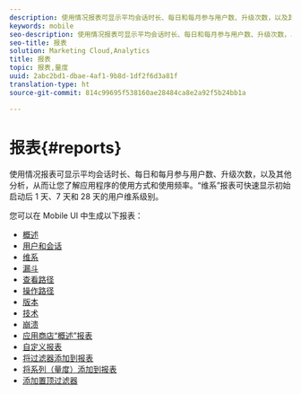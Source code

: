 ```yaml
---
description: 使用情况报表可显示平均会话时长、每日和每月参与用户数、升级次数，以及其他分析，从而让您了解应用程序的使用方式和使用频率。“维系”报表可快速显示初始启动后 1 天、7 天和 28 天的用户维系级别。
keywords: mobile
seo-description: 使用情况报表可显示平均会话时长、每日和每月参与用户数、升级次数，以及其他分析，从而让您了解应用程序的使用方式和使用频率。“维系”报表可快速显示初始启动后 1 天、7 天和 28 天的用户维系级别。
seo-title: 报表
solution: Marketing Cloud,Analytics
title: 报表
topic: 报表,量度
uuid: 2abc2bd1-dbae-4af1-9b8d-1df2f6d3a81f
translation-type: ht
source-git-commit: 814c99695f538160ae28484ca8e2a92f5b24bb1a

---
```



# 报表{#reports}

使用情况报表可显示平均会话时长、每日和每月参与用户数、升级次数，以及其他分析，从而让您了解应用程序的使用方式和使用频率。“维系”报表可快速显示初始启动后 1 天、7 天和 28 天的用户维系级别。

您可以在 Mobile UI 中生成以下报表：

* [概述](/help/using/usage/usage-overview.md)
* [用户和会话](/help/using/usage/users-sessions.md)
* [维系](/help/using/usage/reports-retention.md)
* [漏斗](/help/using/usage/reports-funnel.md)
* [查看路径](/help/using/usage/reports-view-paths.md)
* [操作路径](/help/using/usage/reports-action-paths.md)
* [版本](/help/using/usage/c-reports-versions.md)
* [技术](/help/using/usage/reports-technology.md)
* [崩溃](/help/using/usage/c-crashes.md)
* [应用商店“概述”报表](/help/using/usage/c-app-store-store-performance.md)
* [自定义报表](/help/using/usage/reports-customize/reports-customize.md)
* [将过滤器添加到报表](/help/using/usage/reports-customize/t-reports-customize.md)
* [将系列（量度）添加到报表](/help/using/usage/reports-customize/t-reports-series.md)
* [添加置顶过滤器](/help/using/usage/reports-customize/t-sticky-filter.md)
